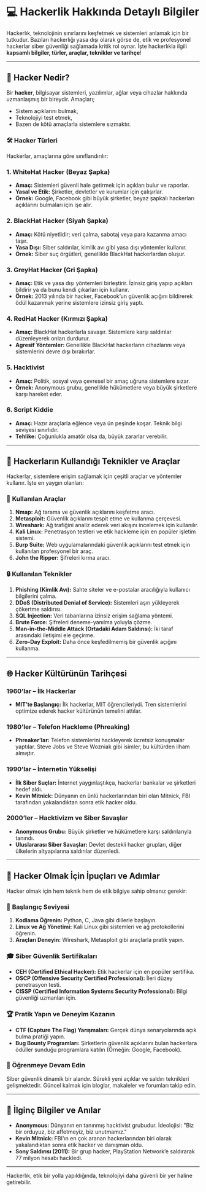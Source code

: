 # 💻 **Hackerlik Hakkında Detaylı Bilgiler**  

Hackerlık, teknolojinin sınırlarını keşfetmek ve sistemleri anlamak için bir tutkudur. Bazıları hackerlığı yasa dışı olarak görse de, etik ve profesyonel hackerlar siber güvenliği sağlamada kritik rol oynar. İşte hackerlıkla ilgili **kapsamlı bilgiler, türler, araçlar, teknikler ve tarihçe**!

---

## 🎩 **Hacker Nedir?**  

Bir **hacker**, bilgisayar sistemleri, yazılımlar, ağlar veya cihazlar hakkında uzmanlaşmış bir bireydir. Amaçları;  
- Sistem açıklarını bulmak,  
- Teknolojiyi test etmek,  
- Bazen de kötü amaçlarla sistemlere sızmaktır.  

### 🛠 **Hacker Türleri**  
Hackerlar, amaçlarına göre sınıflandırılır:  

### **1. WhiteHat Hacker (Beyaz Şapka)**  
- **Amaç:** Sistemleri güvenli hale getirmek için açıkları bulur ve raporlar.  
- **Yasal ve Etik:** Şirketler, devletler ve kurumlar için çalışırlar.  
- **Örnek:** Google, Facebook gibi büyük şirketler, beyaz şapkalı hackerları açıklarını bulmaları için işe alır.  

### **2. BlackHat Hacker (Siyah Şapka)**  
- **Amaç:** Kötü niyetlidir; veri çalma, sabotaj veya para kazanma amacı taşır.  
- **Yasa Dışı:** Siber saldırılar, kimlik avı gibi yasa dışı yöntemler kullanır.  
- **Örnek:** Siber suç örgütleri, genellikle BlackHat hackerlardan oluşur.  

### **3. GreyHat Hacker (Gri Şapka)**  
- **Amaç:** Etik ve yasa dışı yöntemleri birleştirir. İzinsiz giriş yapıp açıkları bildirir ya da bunu kendi çıkarları için kullanır.  
- **Örnek:** 2013 yılında bir hacker, Facebook’un güvenlik açığını bildirerek ödül kazanmak yerine sistemlere izinsiz giriş yaptı.  

### **4. RedHat Hacker (Kırmızı Şapka)**  
- **Amaç:** BlackHat hackerlarla savaşır. Sistemlere karşı saldırılar düzenleyerek onları durdurur.  
- **Agresif Yöntemler:** Genellikle BlackHat hackerların cihazlarını veya sistemlerini devre dışı bırakırlar.  

### **5. Hacktivist**  
- **Amaç:** Politik, sosyal veya çevresel bir amaç uğruna sistemlere sızar.  
- **Örnek:** Anonymous grubu, genellikle hükümetlere veya büyük şirketlere karşı hareket eder.  

### **6. Script Kiddie**  
- **Amaç:** Hazır araçlarla eğlence veya ün peşinde koşar. Teknik bilgi seviyesi sınırlıdır.  
- **Tehlike:** Çoğunlukla amatör olsa da, büyük zararlar verebilir.  

---

## 🔑 **Hackerların Kullandığı Teknikler ve Araçlar**  

Hackerlar, sistemlere erişim sağlamak için çeşitli araçlar ve yöntemler kullanır. İşte en yaygın olanları:

### 📂 **Kullanılan Araçlar**  
1. **Nmap:** Ağ tarama ve güvenlik açıklarını keşfetme aracı.  
2. **Metasploit:** Güvenlik açıklarını tespit etme ve kullanma çerçevesi.  
3. **Wireshark:** Ağ trafiğini analiz ederek veri akışını incelemek için kullanılır.  
4. **Kali Linux:** Penetrasyon testleri ve etik hackleme için en popüler işletim sistemi.  
5. **Burp Suite:** Web uygulamalarındaki güvenlik açıklarını test etmek için kullanılan profesyonel bir araç.  
6. **John the Ripper:** Şifreleri kırma aracı.  

### 🔒 **Kullanılan Teknikler**  
1. **Phishing (Kimlik Avı):** Sahte siteler ve e-postalar aracılığıyla kullanıcı bilgilerini çalma.  
2. **DDoS (Distributed Denial of Service):** Sistemleri aşırı yükleyerek çökertme saldırısı.  
3. **SQL Injection:** Veri tabanlarına izinsiz erişim sağlama yöntemi.  
4. **Brute Force:** Şifreleri deneme-yanılma yoluyla çözme.  
5. **Man-in-the-Middle Attack (Ortadaki Adam Saldırısı):** İki taraf arasındaki iletişimi ele geçirme.  
6. **Zero-Day Exploit:** Daha önce keşfedilmemiş bir güvenlik açığını kullanma.  

---

## 🌐 **Hacker Kültürünün Tarihçesi**  

### **1960’lar – İlk Hackerlar**  
- **MIT’te Başlangıç:** İlk hackerlar, MIT öğrencileriydi. Tren sistemlerini optimize ederek hacker kültürünün temelini attılar.  

### **1980’ler – Telefon Hackleme (Phreaking)**  
- **Phreaker’lar:** Telefon sistemlerini hackleyerek ücretsiz konuşmalar yaptılar. Steve Jobs ve Steve Wozniak gibi isimler, bu kültürden ilham almıştır.  

### **1990’lar – İnternetin Yükselişi**  
- **İlk Siber Suçlar:** İnternet yaygınlaştıkça, hackerlar bankalar ve şirketleri hedef aldı.  
- **Kevin Mitnick:** Dünyanın en ünlü hackerlarından biri olan Mitnick, FBI tarafından yakalandıktan sonra etik hacker oldu.  

### **2000’ler – Hacktivizm ve Siber Savaşlar**  
- **Anonymous Grubu:** Büyük şirketler ve hükümetlere karşı saldırılarıyla tanındı.  
- **Uluslararası Siber Savaşlar:** Devlet destekli hacker grupları, diğer ülkelerin altyapılarına saldırılar düzenledi.  

---

## 📜 **Hacker Olmak İçin İpuçları ve Adımlar**  

Hacker olmak için hem teknik hem de etik bilgiye sahip olmanız gerekir:  

### 🚀 **Başlangıç Seviyesi**  
1. **Kodlama Öğrenin:** Python, C, Java gibi dillerle başlayın.  
2. **Linux ve Ağ Yönetimi:** Kali Linux gibi sistemleri ve ağ protokollerini öğrenin.  
3. **Araçları Deneyin:** Wireshark, Metasploit gibi araçlarla pratik yapın.  

### 🎓 **Siber Güvenlik Sertifikaları**  
- **CEH (Certified Ethical Hacker):** Etik hackerlar için en popüler sertifika.  
- **OSCP (Offensive Security Certified Professional):** İleri düzey penetrasyon testi.  
- **CISSP (Certified Information Systems Security Professional):** Bilgi güvenliği uzmanları için.  

### 🏆 **Pratik Yapın ve Deneyim Kazanın**  
- **CTF (Capture The Flag) Yarışmaları:** Gerçek dünya senaryolarında açık bulma pratiği yapın.  
- **Bug Bounty Programları:** Şirketlerin güvenlik açıklarını bulan hackerlara ödüller sunduğu programlara katılın (Örneğin: Google, Facebook).  

### 📖 **Öğrenmeye Devam Edin**  
Siber güvenlik dinamik bir alandır. Sürekli yeni açıklar ve saldırı teknikleri gelişmektedir. Güncel kalmak için bloglar, makaleler ve forumları takip edin.  

---

## 📌 **İlginç Bilgiler ve Anılar**  

- **Anonymous:** Dünyanın en tanınmış hacktivist grubudur. İdeolojisi: "Biz bir orduyuz, biz affetmeyiz, biz unutmamız."  
- **Kevin Mitnick:** FBI'ın en çok aranan hackerlarından biri olarak yakalandıktan sonra etik hacker ve danışman oldu.  
- **Sony Saldırısı (2011):** Bir grup hacker, PlayStation Network’e saldırarak 77 milyon hesabı hackledi.  

---

Hackerlık, etik bir yolla yapıldığında, teknolojiyi daha güvenli bir yer haline getirebilir. 
